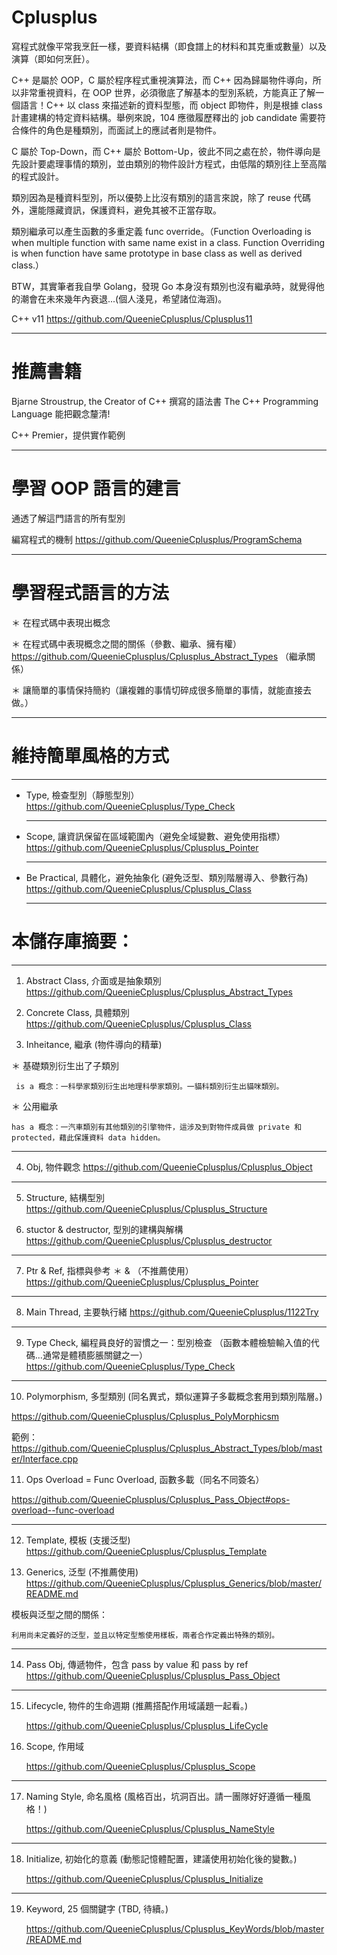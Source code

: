 # Cplusplus

寫程式就像平常我烹飪一樣，要資料結構（即食譜上的材料和其克重或數量）以及 演算（即如何烹飪）。

C++ 是屬於 OOP，C 屬於程序程式重視演算法，而 C++ 因為歸屬物件導向，所以非常重視資料，在 OOP 世界，必須徹底了解基本的型別系統，方能真正了解一個語言！C++ 以 class 來描述新的資料型態，而 object 即物件，則是根據 class 計畫建構的特定資料結構。舉例來說，104 應徵履歷釋出的 job candidate 需要符合條件的角色是種類別，而面試上的應試者則是物件。

C 屬於 Top-Down，而 C++ 屬於 Bottom-Up，彼此不同之處在於，物件導向是先設計要處理事情的類別，並由類別的物件設計方程式，由低階的類別往上至高階的程式設計。

類別因為是種資料型別，所以優勢上比沒有類別的語言來說，除了 reuse 代碼外，還能隱藏資訊，保護資料，避免其被不正當存取。

類別繼承可以產生函數的多重定義 func override。（Function Overloading is when multiple function with same name exist in a class. Function Overriding is when function have same prototype in base class as well as derived class.）

BTW，其實筆者我自學 Golang，發現 Go 本身沒有類別也沒有繼承時，就覺得他的潮會在未來幾年內衰退...(個人淺見，希望諸位海涵)。

C++ v11 https://github.com/QueenieCplusplus/Cplusplus11

_____________

# 推薦書籍

  Bjarne Stroustrup, the Creator of C++ 撰寫的語法書 The C++ Programming Language
  能把觀念釐清!
  
  C++ Premier，提供實作範例
  
 _____________

# 學習 OOP 語言的建言

通透了解這門語言的所有型別

編寫程式的機制
  https://github.com/QueenieCplusplus/ProgramSchema
  
  _____________

# 學習程式語言的方法

＊ 在程式碼中表現出概念

＊ 在程式碼中表現概念之間的關係（參數、繼承、擁有權）
   https://github.com/QueenieCplusplus/Cplusplus_Abstract_Types （繼承關係）

＊ 讓簡單的事情保持簡約（讓複雜的事情切碎成很多簡單的事情，就能直接去做。）

_____________

# 維持簡單風格的方式

_____________

* Type, 檢查型別（靜態型別） 
  https://github.com/QueenieCplusplus/Type_Check
  
  _____________

* Scope, 讓資訊保留在區域範圍內（避免全域變數、避免使用指標）
  https://github.com/QueenieCplusplus/Cplusplus_Pointer
  
  _____________

* Be Practical, 具體化，避免抽象化 (避免泛型、類別階層導入、參數行為) 
  https://github.com/QueenieCplusplus/Cplusplus_Class
  
  _____________

# 本儲存庫摘要：

_____________

1. Abstract Class, 介面或是抽象類別
  https://github.com/QueenieCplusplus/Cplusplus_Abstract_Types
  
2. Concrete Class, 具體類別
  https://github.com/QueenieCplusplus/Cplusplus_Class
   
3. Inheitance, 繼承 (物件導向的精華)

＊ 基礎類別衍生出了子類別

     is a 概念：一科學家類別衍生出地理科學家類別。一貓科類別衍生出貓咪類別。

＊ 公用繼承

    has a 概念：一汽車類別有其他類別的引擎物件，這涉及到對物件成員做 private 和 protected，藉此保護資料 data hidden。
_____________

4. Obj, 物件觀念
  https://github.com/QueenieCplusplus/Cplusplus_Object
  
_____________
  
5. Structure, 結構型別
  https://github.com/QueenieCplusplus/Cplusplus_Structure
  
6. stuctor & destructor, 型別的建構與解構
  https://github.com/QueenieCplusplus/Cplusplus_destructor
  
_____________
  
7. Ptr & Ref, 指標與參考 ＊ & （不推薦使用）
  https://github.com/QueenieCplusplus/Cplusplus_Pointer
  
_____________
  
8. Main Thread, 主要執行緒
  https://github.com/QueenieCplusplus/1122Try
  
_____________
  
9. Type Check, 編程員良好的習慣之一：型別檢查 （函數本體檢驗輸入值的代碼...通常是體積膨脹關鍵之一）
  https://github.com/QueenieCplusplus/Type_Check
  
_____________
  
10. Polymorphism, 多型類別 (同名異式，類似運算子多載概念套用到類別階層。)

   https://github.com/QueenieCplusplus/Cplusplus_PolyMorphicsm

   範例：
   https://github.com/QueenieCplusplus/Cplusplus_Abstract_Types/blob/master/Interface.cpp
   
11. Ops Overload = Func Overload, 函數多載（同名不同簽名）
   
   https://github.com/QueenieCplusplus/Cplusplus_Pass_Object#ops-overload--func-overload
   
_____________

12. Template, 模板 (支援泛型)
  https://github.com/QueenieCplusplus/Cplusplus_Template

13. Generics, 泛型 (不推薦使用)
  https://github.com/QueenieCplusplus/Cplusplus_Generics/blob/master/README.md


模板與泛型之間的關係：

    利用尚未定義好的泛型，並且以特定型態使用樣板，兩者合作定義出特殊的類別。

_____________

14. Pass Obj, 傳遞物件，包含 pass by value 和 pass by ref
  https://github.com/QueenieCplusplus/Cplusplus_Pass_Object
  
_____________

15. Lifecycle, 物件的生命週期 (推薦搭配作用域議題一起看。)

    https://github.com/QueenieCplusplus/Cplusplus_LifeCycle
    
16. Scope, 作用域
 
     https://github.com/QueenieCplusplus/Cplusplus_Scope
  
_____________

17. Naming Style, 命名風格 (風格百出，坑洞百出。請一團隊好好遵循一種風格！)

    https://github.com/QueenieCplusplus/Cplusplus_NameStyle
    
 _____________
 
 18. Initialize, 初始化的意義 (動態記憶體配置，建議使用初始化後的變數。)
 
     https://github.com/QueenieCplusplus/Cplusplus_Initialize

 _____________    
 
 19. Keyword, 25 個關鍵字 (TBD, 待續。)
 
      https://github.com/QueenieCplusplus/Cplusplus_KeyWords/blob/master/README.md
 
 






